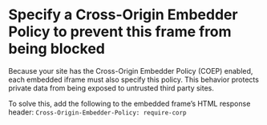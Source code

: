 # Specify a Cross-Origin Embedder Policy to prevent this frame from being blocked

Because your site has the Cross-Origin Embedder Policy (COEP) enabled, each embedded iframe must also specify this policy.
This behavior protects private data from being exposed to untrusted third party sites.

To solve this, add the following to the embedded frame’s HTML response header: `Cross-Origin-Embedder-Policy: require-corp`
